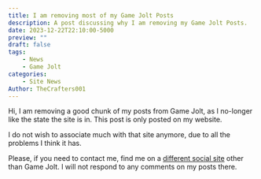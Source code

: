 ```yaml
---
title: I am removing most of my Game Jolt Posts
description: A post discussing why I am removing my Game Jolt Posts.
date: 2023-12-22T22:10:00-5000
preview: ""
draft: false
tags:
    - News
    - Game Jolt
categories:
    - Site News
Author: TheCrafters001
---
```


Hi, I am removing a good chunk of my posts from Game Jolt, as I no-longer like the state the site is in. This post is only posted on my website.

I do not wish to associate much with that site anymore, due to all the problems I think it has.

Please, if you need to contact me, find me on a [different social site](/social/) other than Game Jolt. I will not respond to any comments on my posts there.